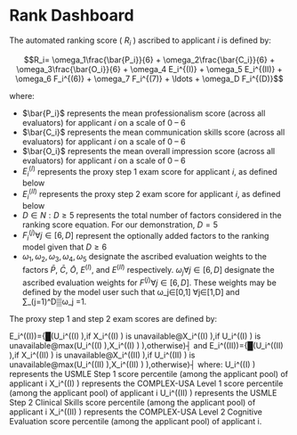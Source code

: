 # Rank Dashboard

The automated ranking score ( $R_i$ ) ascribed to applicant $i$ is defined by:

$$R_i= \omega_1\frac{\bar{P_i}}{6} + \omega_2\frac{\bar{C_i}}{6} + \omega_3\frac{\bar{O_i}}{6} + \omega_4 E_i^{(I)} + \omega_5 E_i^{(II)} + \omega_6 F_i^{(6)} + \omega_7 F_i^{(7)} + \ldots + \omega_D F_i^{(D)}$$

where:

* $\bar{P_i}$ represents the mean professionalism score (across all evaluators) for applicant $i$ on a scale of 0 – 6
* $\bar{C_i}$ represents the mean communication skills score (across all evaluators) for applicant $i$ on a scale of 0 – 6
* $\bar{O_i}$ represents the mean overall impression score (across all evaluators) for applicant $i$ on a scale of 0 – 6
* $E_i^{(I)}$ represents the proxy step 1 exam score for applicant $i$, as defined below
* $E_i^{(II)}$ represents the proxy step 2 exam score for applicant $i$, as defined below
* $D∈N:D≥5$ represents the total number of factors considered in the ranking score equation. For our demonstration, $D=5$
* $F_i^{(j)}  \forall j\in[6,D]$ represent the optionally added factors to the ranking model given that $D\geq6$
* $\omega_1,\omega_2,\omega_3,\omega_4,\omega_5$ designate the ascribed evaluation weights to the factors $\bar{P}$, $\bar{C}$, $\bar{O}$, $E^{(I)}$, and $E^{(II)}$ respectively. $\omega_j \forall j\in[6,D]$ designate the ascribed evaluation weights for $F^{(j)}  \forall j\in[6,D]$. These weights may be defined by the model user such that ω_j∈[0,1]  ∀j∈[1,D] and ∑_(j=1)^D▒ω_j =1.

The proxy step 1 and step 2 exam scores are defined by:

E_i^((I))={█(U_i^((I) ),if X_i^((I) )  is unavailable@X_i^((I) ),if U_i^((I) )  is unavailable@max⁡(U_i^((I) ),X_i^((I) ) ),otherwise)┤
and
E_i^((II))={█(U_i^((II) ),if X_i^((II) )  is unavailable@X_i^((II) ),if U_i^((II) )  is unavailable@max⁡(U_i^((II) ),X_i^((II) ) ),otherwise)┤
where:
	U_i^((I) ) represents the USMLE Step 1 score percentile (among the applicant pool) of applicant i
	X_i^((I) ) represents the COMPLEX-USA Level 1 score percentile (among the applicant pool) of applicant i
	U_i^((II) ) represents the USMLE Step 2 Clinical Skills score percentile (among the applicant pool) of applicant i
	X_i^((II) ) represents the COMPLEX-USA Level 2 Cognitive Evaluation score percentile (among the applicant pool) of applicant i.
